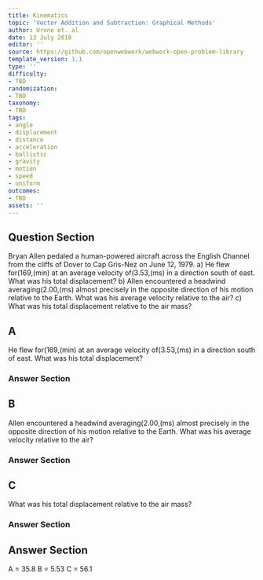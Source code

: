 ```yaml
---
title: Kinematics
topic: 'Vector Addition and Subtraction: Graphical Methods'
author: Urone et. al
date: 13 July 2018
editor: ''
source: https://github.com/openwebwork/webwork-open-problem-library
template_version: 1.1
type: ''
difficulty:
- TBD
randomization:
- TBD
taxonomy:
- TBD
tags:
- angle
- displacement
- distance
- acceleration
- ballistic
- gravity
- motion
- speed
- uniform
outcomes:
- TBD
assets: ''
---
```


## Question Section 

Bryan Allen pedaled a human-powered aircraft across the English Channel from the cliffs of Dover to Cap Gris-Nez on June 12, 1979.
a) He flew for(169,(min) at an average velocity of(3.53,(ms) in a direction south of east. What was his total displacement?
b) Allen encountered a headwind averaging(2.00,(ms) almost precisely in the opposite direction of his motion relative to the Earth. What was his average velocity relative to the air?
c) What was his total displacement relative to the air mass?

## A
He flew for(169,(min) at an average velocity of(3.53,(ms) in a direction south of east. What was his total displacement?
### Answer Section
## B
Allen encountered a headwind averaging(2.00,(ms) almost precisely in the opposite direction of his motion relative to the Earth. What was his average velocity relative to the air?
### Answer Section
## C
What was his total displacement relative to the air mass?
### Answer Section


## Answer Section

A = 35.8
B = 5.53
C = 56.1